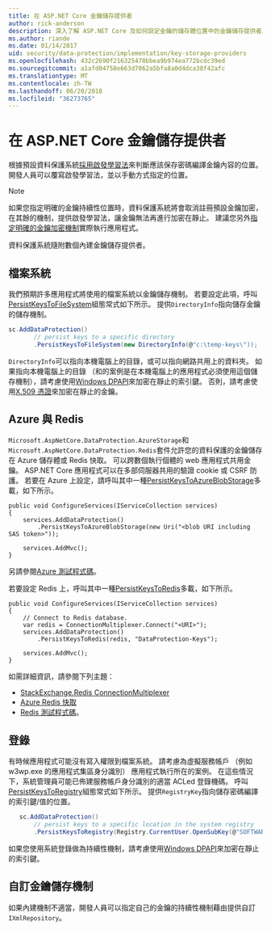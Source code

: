 ```yaml
---
title: 在 ASP.NET Core 金鑰儲存提供者
author: rick-anderson
description: 深入了解 ASP.NET Core 及如何設定金鑰的儲存體位置中的金鑰儲存提供者。
ms.author: riande
ms.date: 01/14/2017
uid: security/data-protection/implementation/key-storage-providers
ms.openlocfilehash: 432c2690f216325470bbea9b974ea772bcdc39ed
ms.sourcegitcommit: a1afd04758e663d7062a5bfa8a0d4dca38f42afc
ms.translationtype: MT
ms.contentlocale: zh-TW
ms.lasthandoff: 06/20/2018
ms.locfileid: "36273765"
---
```

# <a name="key-storage-providers-in-aspnet-core"></a>在 ASP.NET Core 金鑰儲存提供者

<a name="data-protection-implementation-key-storage-providers"></a>

根據預設資料保護系統[採用啟發學習法](xref:security/data-protection/configuration/default-settings)來判斷應該保存密碼編譯金鑰內容的位置。 開發人員可以覆寫啟發學習法，並以手動方式指定的位置。

> [!NOTE]
> 如果您指定明確的金鑰持續性位置時，資料保護系統將會取消註冊預設金鑰加密，在其餘的機制，提供啟發學習法，讓金鑰無法再進行加密在靜止。 建議您另外[指定明確的金鑰加密機制](xref:security/data-protection/implementation/key-encryption-at-rest#data-protection-implementation-key-encryption-at-rest-providers)實際執行應用程式。

資料保護系統隨附數個內建金鑰儲存提供者。

## <a name="file-system"></a>檔案系統

我們預期許多應用程式將使用的檔案系統以金鑰儲存機制。 若要設定此項，呼叫[PersistKeysToFileSystem](https://github.com/aspnet/DataProtection/blob/rel/1.1.0/src/Microsoft.AspNetCore.DataProtection/DataProtectionBuilderExtensions.cs)組態常式如下所示。 提供`DirectoryInfo`指向儲存金鑰的儲存機制。

```csharp
sc.AddDataProtection()
       // persist keys to a specific directory
       .PersistKeysToFileSystem(new DirectoryInfo(@"c:\temp-keys\"));
   ```

`DirectoryInfo`可以指向本機電腦上的目錄，或可以指向網路共用上的資料夾。 如果指向本機電腦上的目錄 （和的案例是在本機電腦上的應用程式必須使用這個儲存機制），請考慮使用[Windows DPAPI](xref:security/data-protection/implementation/key-encryption-at-rest#data-protection-implementation-key-encryption-at-rest)來加密在靜止的索引鍵。 否則，請考慮使用[X.509 憑證](xref:security/data-protection/implementation/key-encryption-at-rest#data-protection-implementation-key-encryption-at-rest)來加密在靜止的金鑰。

## <a name="azure-and-redis"></a>Azure 與 Redis

`Microsoft.AspNetCore.DataProtection.AzureStorage`和`Microsoft.AspNetCore.DataProtection.Redis`套件允許您的資料保護的金鑰儲存在 Azure 儲存體或 Redis 快取。 可以跨數個執行個體的 web 應用程式共用金鑰。 ASP.NET Core 應用程式可以在多部伺服器共用的驗證 cookie 或 CSRF 防護。 若要在 Azure 上設定，請呼叫其中一種[PersistKeysToAzureBlobStorage](https://github.com/aspnet/DataProtection/blob/rel/1.1.0/src/Microsoft.AspNetCore.DataProtection.AzureStorage/AzureDataProtectionBuilderExtensions.cs)多載，如下所示。

```
public void ConfigureServices(IServiceCollection services)
{
    services.AddDataProtection()
        .PersistKeysToAzureBlobStorage(new Uri("<blob URI including SAS token>"));

    services.AddMvc();
}
```

另請參閱[Azure 測試程式碼](https://github.com/aspnet/DataProtection/blob/rel/1.1.0/samples/AzureBlob/Program.cs)。

若要設定 Redis 上，呼叫其中一種[PersistKeysToRedis](https://github.com/aspnet/DataProtection/blob/rel/1.1.0/src/Microsoft.AspNetCore.DataProtection.Redis/RedisDataProtectionBuilderExtensions.cs)多載，如下所示。

```
public void ConfigureServices(IServiceCollection services)
{
    // Connect to Redis database.
    var redis = ConnectionMultiplexer.Connect("<URI>");
    services.AddDataProtection()
        .PersistKeysToRedis(redis, "DataProtection-Keys");

    services.AddMvc();
}
```

如需詳細資訊，請參閱下列主題：

- [StackExchange.Redis ConnectionMultiplexer](https://github.com/StackExchange/StackExchange.Redis/blob/master/docs/Basics.md)
- [Azure Redis 快取](https://docs.microsoft.com/azure/redis-cache/cache-dotnet-how-to-use-azure-redis-cache#connect-to-the-cache)
- [Redis 測試程式碼](https://github.com/aspnet/DataProtection/blob/rel/1.1.0/samples/Redis/Program.cs)。

## <a name="registry"></a>登錄

有時候應用程式可能沒有寫入權限到檔案系統。 請考慮為虛擬服務帳戶 （例如 w3wp.exe 的應用程式集區身分識別） 應用程式執行所在的案例。 在這些情況下，系統管理員可能已佈建服務帳戶身分識別的適當 ACLed 登錄機碼。 呼叫[PersistKeysToRegistry](https://github.com/aspnet/DataProtection/blob/rel/1.1.0/src/Microsoft.AspNetCore.DataProtection/DataProtectionBuilderExtensions.cs)組態常式如下所示。 提供`RegistryKey`指向儲存密碼編譯的索引鍵/值的位置。

```csharp
   sc.AddDataProtection()
       // persist keys to a specific location in the system registry
       .PersistKeysToRegistry(Registry.CurrentUser.OpenSubKey(@"SOFTWARE\Sample\keys"));
   ```

如果您使用系統登錄做為持續性機制，請考慮使用[Windows DPAPI](xref:security/data-protection/implementation/key-encryption-at-rest#data-protection-implementation-key-encryption-at-rest)來加密在靜止的索引鍵。

## <a name="custom-key-repository"></a>自訂金鑰儲存機制

如果內建機制不適當，開發人員可以指定自己的金鑰的持續性機制藉由提供自訂`IXmlRepository`。
